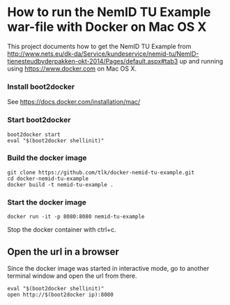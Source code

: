 
# How to run the NemID TU Example war-file with Docker on Mac OS X
This project documents how to get the NemID TU Example from
http://www.nets.eu/dk-da/Service/kundeservice/nemid-tu/NemID-tjenesteudbyderpakken-okt-2014/Pages/default.aspx#tab3
up and running using https://www.docker.com on Mac OS X.


### Install boot2docker
See https://docs.docker.com/installation/mac/

### Start boot2docker
```
boot2docker start
eval "$(boot2docker shellinit)"
```

### Build the docker image
```
git clone https://github.com/tlk/docker-nemid-tu-example.git
cd docker-nemid-tu-example
docker build -t nemid-tu-example .
```

### Start the docker image
```
docker run -it -p 8080:8080 nemid-tu-example
```
Stop the docker container with ctrl+c.

## Open the url in a browser
Since the docker image was started in interactive mode, go to another terminal window
and open the url from there.
```
eval "$(boot2docker shellinit)"
open http://$(boot2docker ip):8080
```

